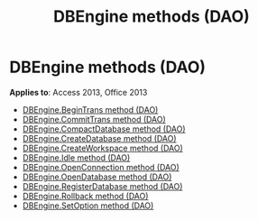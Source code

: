 ﻿---
title: DBEngine methods (DAO)
TOCTitle: Methods
ms:assetid: 8a32c55b-2b72-45be-b907-2efb345677f2
ms:mtpsurl: https://msdn.microsoft.com/library/Dn125212(v=office.15)
ms:contentKeyID: 52073337
ms.date: 09/18/2015
mtps_version: v=office.15
---

# DBEngine methods (DAO)

**Applies to**: Access 2013, Office 2013

- [DBEngine.BeginTrans method (DAO)](dbengine-begintrans-method-dao.md)
- [DBEngine.CommitTrans method (DAO)](dbengine-committrans-method-dao.md)
- [DBEngine.CompactDatabase method (DAO)](dbengine-compactdatabase-method-dao.md)
- [DBEngine.CreateDatabase method (DAO)](dbengine-createdatabase-method-dao.md)
- [DBEngine.CreateWorkspace method (DAO)](dbengine-createworkspace-method-dao.md)
- [DBEngine.Idle method (DAO)](dbengine-idle-method-dao.md)
- [DBEngine.OpenConnection method (DAO)](dbengine-openconnection-method-dao.md)
- [DBEngine.OpenDatabase method (DAO)](dbengine-opendatabase-method-dao.md)
- [DBEngine.RegisterDatabase method (DAO)](dbengine-registerdatabase-method-dao.md)
- [DBEngine.Rollback method (DAO)](dbengine-rollback-method-dao.md)
- [DBEngine.SetOption method (DAO)](dbengine-setoption-method-dao.md)
